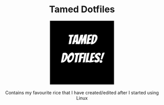 <h1 align="center">Tamed Dotfiles</h1>
<p align="center">
<img src="logo.svg" height="200px" width="200px"
     alt="Markdown Monster icon"/>
</p>
<p align="center">Contains my favourite rice that I have created/edited after I started using Linux
  </p>
